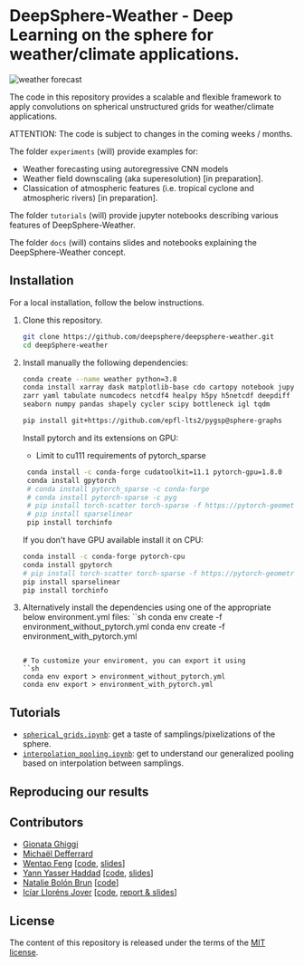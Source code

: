 # DeepSphere-Weather - Deep Learning on the sphere for weather/climate applications.

![weather forecast](./figs/Forecast_State_Errors.gif)

The code in this repository provides a scalable and flexible framework to apply convolutions on spherical unstructured grids for weather/climate applications.

ATTENTION: The code is subject to changes in the coming weeks / months.

The folder `experiments` (will) provide examples for:
-  Weather forecasting using autoregressive CNN models
-  Weather field downscaling (aka superesolution) [in preparation].
-  Classication of atmospheric features (i.e. tropical cyclone and atmospheric rivers) [in preparation].

The folder `tutorials` (will) provide jupyter notebooks describing various features of DeepSphere-Weather.

The folder `docs` (will) contains slides and notebooks explaining the DeepSphere-Weather concept.

## Installation

For a local installation, follow the below instructions.

1. Clone this repository.
   ```sh
   git clone https://github.com/deepsphere/deepsphere-weather.git
   cd deepSphere-weather
   ```

2. Install manually the following dependencies:
   ```sh
   conda create --name weather python=3.8
   conda install xarray dask matplotlib-base cdo cartopy notebook jupyterlab pycairo numba xskillscore 
   zarr yaml tabulate numcodecs netcdf4 healpy h5py h5netcdf deepdiff rechunker
   seaborn numpy pandas shapely cycler scipy bottleneck igl tqdm
   
   pip install git+https://github.com/epfl-lts2/pygsp@sphere-graphs
   ```
   
   Install pytorch and its extensions on GPU:
   - Limit to cu111 requirements of pytorch_sparse
   ```sh
    conda install -c conda-forge cudatoolkit=11.1 pytorch-gpu=1.8.0 
    conda install gpytorch
    # conda install pytorch_sparse -c conda-forge
    # conda install pytorch-sparse -c pyg
    # pip install torch-scatter torch-sparse -f https://pytorch-geometric.com/whl/torch-1.8.0+cu111.html
    # pip install sparselinear
    pip install torchinfo
   ```
    
   If you don't have GPU available install it on CPU:
   ```sh
   conda install -c conda-forge pytorch-cpu
   conda install gpytorch
   # pip install torch-scatter torch-sparse -f https://pytorch-geometric.com/whl/torch-1.7.0+cpu.html
   pip install sparselinear
   pip install torchinfo
   ```
       
2. Alternatively install the dependencies using one of the appropriate below 
   environment.yml files:
   ``sh
   conda env create -f environment_without_pytorch.yml
   conda env create -f environment_with_pytorch.yml
   ```
   
   # To customize your enviroment, you can export it using  
   ``sh
   conda env export > environment_without_pytorch.yml    
   conda env export > environment_with_pytorch.yml   
   ```

## Tutorials

* [`spherical_grids.ipynb`]: get a taste of samplings/pixelizations of the sphere.
* [`interpolation_pooling.ipynb`]: get to understand our generalized pooling based on interpolation between samplings.

[`spherical_grids.ipynb`]: https://nbviewer.jupyter.org/github/deepsphere/deepsphere-weather/blob/outputs/tutorials/spherical_grids.ipynb
[`interpolation_pooling.ipynb`]: https://nbviewer.jupyter.org/github/deepsphere/deepsphere-weather/blob/outputs/tutorials/interpolation_pooling.ipynb

## Reproducing our results

## Contributors

* [Gionata Ghiggi](https://people.epfl.ch/gionata.ghiggi)
* [Michaël Defferrard](https://deff.ch)
* [Wentao Feng](https://www.linkedin.com/in/wentaofeng) [[code](https://github.com/ownzonefeng/weather_prediction/), [slides](https://infoscience.epfl.ch/record/282285)]
* [Yann Yasser Haddad](https://www.linkedin.com/in/yann-yasser-haddad) [[code](https://github.com/ownzonefeng/weather_prediction), [slides](https://infoscience.epfl.ch/record/282437)]
* [Natalie Bolón Brun](https://www.linkedin.com/in/nataliebolonbrun) [[code](https://github.com/natbolon/weather_prediction)]
* [Icíar Lloréns Jover](https://www.linkedin.com/in/iciar-llorens-jover) [[code](https://github.com/illorens/weather_prediction), [report & slides](https://infoscience.epfl.ch/record/278138)]

## License

The content of this repository is released under the terms of the [MIT license](LICENSE.txt).

